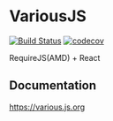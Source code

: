 # VariousJS

[![Build Status](https://github.com/variousjs/various/actions/workflows/ci.yml/badge.svg)](https://github.com/variousjs/various/actions/workflows/ci.yml)
[![codecov](https://codecov.io/gh/variousjs/various/branch/master/graph/badge.svg)](https://codecov.io/gh/variousjs/various)

RequireJS(AMD) + React

## Documentation

https://various.js.org
